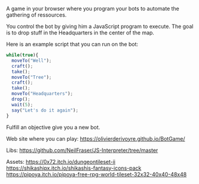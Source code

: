 
A game in your browser where you program your bots to automate the gathering of ressources.

You control the bot by giving him a JavaScript program to execute. The goal is to drop stuff in the Headquarters in the center of the map.

Here is an example script that you can run on the bot:

```js
while(true){
  moveTo("Well");
  craft();
  take();
  moveTo("Tree");
  craft();
  take();
  moveTo("Headquarters");
  drop();
  wait(5);
  say("Let's do it again");    
}
```

Fulfill an objective give you a new bot. 

Web site where you can play:
https://olivierderivoyre.github.io/BotGame/

Libs:
https://github.com/NeilFraser/JS-Interpreter/tree/master

Assets:
https://0x72.itch.io/dungeontileset-ii
https://shikashipx.itch.io/shikashis-fantasy-icons-pack
https://pipoya.itch.io/pipoya-free-rpg-world-tileset-32x32-40x40-48x48

